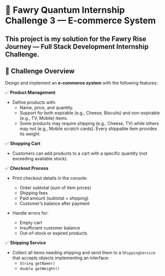 # 🚀 Fawry Quantum Internship Challenge 3 — E-commerce System

This project is my solution for the **Fawry Rise Journey — Full Stack Development Internship Challenge**.
---

## 📌 Challenge Overview

Design and implement an **e-commerce system** with the following features:

✅ **Product Management**
- Define products with:
  - Name, price, and quantity.
  - Support for both expirable (e.g., Cheese, Biscuits) and non-expirable (e.g., TV, Mobile) items.
  - Some products may require shipping (e.g., Cheese, TV) while others may not (e.g., Mobile scratch cards). Every shippable item provides its weight.

✅ **Shopping Cart**
- Customers can add products to a cart with a specific quantity (not exceeding available stock).

✅ **Checkout Process**
- Print checkout details in the console:
  - Order subtotal (sum of item prices)
  - Shipping fees
  - Paid amount (subtotal + shipping)
  - Customer’s balance after payment

- Handle errors for:
  - Empty cart
  - Insufficient customer balance
  - Out-of-stock or expired products

✅ **Shipping Service**
- Collect all items needing shipping and send them to a `ShippingService` that accepts objects implementing an interface:
  - `String getName()`
  - `double getWeight()`


